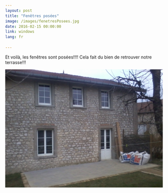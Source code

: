 ```yaml
---
layout: post
title: "Fenêtres posées"
image: /images/fenetresPosees.jpg
date: 2016-02-15 00:00:00
link: windows
lang: fr

---
```


Et voilà, les fenêtres sont posées!!!!
Cela fait du bien de retrouver notre terrasse!!!


![](/images/fenetresPosees.jpg)


